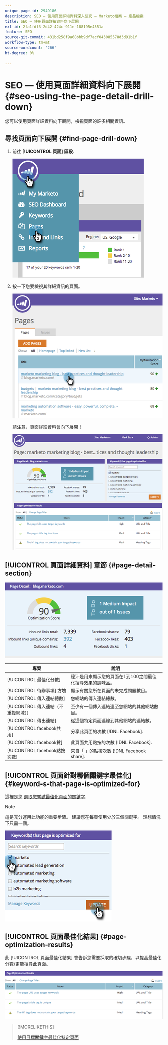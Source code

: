```yaml
---
unique-page-id: 2949186
description: SEO — 使用頁面詳細資料深入研究 — Marketo檔案 — 產品檔案
title: SEO — 使用頁面詳細資料向下展開
exl-id: 2fa1fdf3-2d42-424c-911e-188195e4551a
feature: SEO
source-git-commit: 431bd258f9a68bbb9df7acf043085578d3d91b1f
workflow-type: tm+mt
source-wordcount: '266'
ht-degree: 0%

---
```


# SEO — 使用頁面詳細資料向下展開 {#seo-using-the-page-detail-drill-down}

您可以使用頁面詳細資料向下展開，檢視頁面的許多相關資訊。

## 尋找頁面向下展開 {#find-page-drill-down}

1. 前往 **[!UICONTROL 頁面] 區段**.

   ![](assets/image2014-9-17-21-3a54-3a53.png)

1. 按一下您要檢視其詳細資訊的頁面。

   ![](assets/image2014-9-17-21-3a54-3a58.png)

   請注意，頁面詳細資料會向下展開！

   ![](assets/image2014-9-17-21-3a55-3a2.png)

## [!UICONTROL 頁面詳細資料] 章節 {#page-detail-section}

![](assets/image2014-9-17-21-3a55-3a46.png)

| 專案 | 說明 |
|---|---|
| [!UICONTROL 最佳化分數] | 秘汁是用來顯示您的頁面在1到100之間最佳化搜尋效果的調味品。 |
| [!UICONTROL 待辦事項] 方塊 | 顯示有關您所在頁面的未完成問題數目。 |
| [!UICONTROL 傳入連結總數] | 您網站的傳入連結總數。 |
| [!UICONTROL 傳入連結（不重複網域）] | 至少有一個傳入連結連至您網站的其他網站數目。 |
| [!UICONTROL 傳出連結] | 從這個特定頁面連線到其他網站的連結數。 |
| [!UICONTROL facebook共用] | 分享此頁面的次數 [!DNL Facebook]. |
| [!UICONTROL facebook贊] | 此頁面共用點按的次數 [!DNL Facebook]. |
| [!UICONTROL facebook點按次數] | 來自「 」的點按次數 [!DNL Facebook share]. |

## [!UICONTROL 頁面針對哪個關鍵字最佳化] {#keyword-s-that-page-is-optimized-for}

這裡是您 [選取您嘗試最佳化頁面的關鍵字](/help/marketo/product-docs/additional-apps/seo/keywords/seo-optimize-specific-pages-with-targeted-keywords.md).

>[!NOTE]
>
>這是充分運用此功能的重要步驟。 建議您在每頁使用少於三個關鍵字。 理想情況下只需一個。

![](assets/image2014-9-17-21-3a56-3a35.png)

## [!UICONTROL 頁面最佳化結果] {#page-optimization-results}

此 [!UICONTROL 頁面最佳化結果] 會告訴您需要採取的確切步驟，以提高最佳化分數/更能搜尋此頁面。

![](assets/image2014-9-17-21-3a56-3a41.png)

>[!MORELIKETHIS]
>
>[使用目標關鍵字最佳化特定頁面](/help/marketo/product-docs/additional-apps/seo/keywords/seo-optimize-specific-pages-with-targeted-keywords.md)
